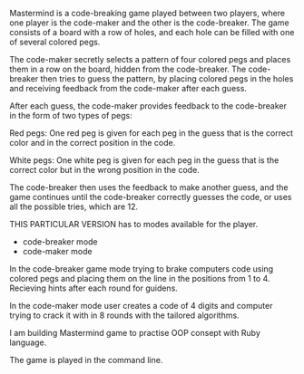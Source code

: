 Mastermind is a code-breaking game played between two players, where one player is the code-maker and the other is the code-breaker. The game consists of a board with a row of holes, and each hole can be filled with one of several colored pegs.

The code-maker secretly selects a pattern of four colored pegs and places them in a row on the board, hidden from the code-breaker. The code-breaker then tries to guess the pattern, by placing colored pegs in the holes and receiving feedback from the code-maker after each guess.

After each guess, the code-maker provides feedback to the code-breaker in the form of two types of pegs:

Red pegs: One red peg is given for each peg in the guess that is the correct color and in the correct position in the code.

White pegs: One white peg is given for each peg in the guess that is the correct color but in the wrong position in the code.

The code-breaker then uses the feedback to make another guess, and the game continues until the code-breaker correctly guesses the code, or uses all the possible tries, which are 12.

THIS PARTICULAR VERSION has to modes available for the player.
- code-breaker mode
- code-maker mode

In the code-breaker game mode trying to brake computers code using colored pegs and placing them on the line in the positions from 1 to 4. Recieving hints after each round for guidens.

In the code-maker mode user creates a code of 4 digits and computer trying to crack it with in 8 rounds with the tailored algorithms.


I am building Mastermind game to practise OOP consept with Ruby language.

The game is played in the command line.
